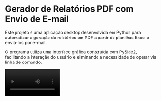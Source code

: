 # Gerador de Relatórios PDF com Envio de E-mail

Este projeto é uma aplicação desktop desenvolvida em Python para automatizar a geração de relatórios em PDF a partir de planilhas Excel e enviá-los por e-mail.

O programa utiliza uma interface gráfica construída com PySide2, facilitando a interação do usuário e eliminando a necessidade de operar via linha de comando.

<video src='https://github.com/user-attachments/assets/e83fef63-28d0-4be5-a346-3903f9c2e369' width=180/>
---

## Funcionalidades

* **Carregar Planilhas Excel:** Permite carregar arquivos `.xlsx` para extrair os dados.
    * **Nota:** O sistema é otimizado para planilhas pequenas e bem formatadas.
* **Gerar Relatórios PDF:** Cria um relatório em PDF com base nos dados da planilha e em um texto principal fornecido pelo usuário.
* **Enviar E-mail com PDF:** Anexa o relatório gerado a um e-mail e o envia para um destinatário especificado.
* **Histórico de Envios:** Exibe um registro dos relatórios enviados.

---

## Tecnologias Utilizadas

* **Linguagem:** Python 3.10+
* **Interface Gráfica:** PySide2 (Qt for Python)
* **Manipulação de Dados:** Pandas & Openpyxl
* **Geração de PDF:** ReportLab
* **Gerenciamento de Dependências:** Poetry
* **Variáveis de Ambiente:** Python-Dotenv

---

## Pré-requisitos e Instalação

1.  **Python:** Certifique-se de que o [Python 3.10](https://www.python.org/downloads/) ou superior está instalado.
2.  **Poetry:** Instale o Poetry, que gerenciará as dependências do projeto.
    ```bash
    pip install poetry
    ```
3.  **Instalar Dependências:** Clone este repositório e, dentro da pasta do projeto, execute o comando abaixo para instalar todas as bibliotecas necessárias.
    ```bash
    poetry install
    ```
---

## Configuração e Uso

### 1. Configuração do E-mail

1.  **Ative a Verificação em Duas Etapas** na sua Conta do Google.
2.  Acesse a seção [Senhas de app](https://myaccount.google.com/apppasswords) da sua conta.
3.  Gere uma nova senha. Selecione "E-mail" como o app e "Computador Windows/Mac" como o dispositivo.
4.  O Google fornecerá uma senha de 16 caracteres. Copie esta senha.

### 2. Crie o Arquivo `.env`

Na pasta raiz do projeto, crie um arquivo chamado `.env` e adicione as seguintes informações:

```env
EMAIL_REMETENTE="seuemail@gmail.com"
SENHA_REMETENTE="sua_senha_de_app_de_16_caracteres"
```
## Como Usar o Programa

1.  **Execução e Passos:**
    * Execute o arquivo principal do projeto: `main.py`.
    * **Carregar Arquivo:** Clique no botão e selecione a planilha Excel desejada.
    * **Escrever Relatório:** Insira o texto principal do relatório no campo de texto fornecido.
    * **Configurar E-mail:** Preencha os campos com o e-mail do destinatário, o título e o corpo da mensagem.
    * **Enviar Relatório:** Clique em "Enviar E-mail com PDF" para concluir a operação.

---

